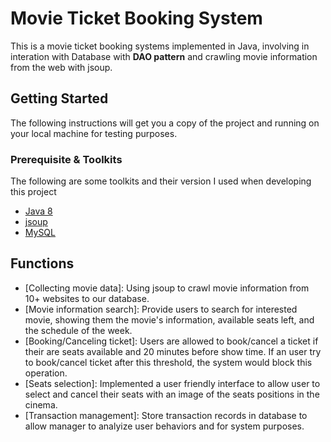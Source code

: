 # Movie Ticket Booking System

This is a movie ticket booking systems implemented in Java, involving in interation with Database with **DAO pattern**
and crawling movie information from the web with jsoup.

## Getting Started

The following instructions will get you a copy of the project and running on your local machine for testing purposes.

### Prerequisite & Toolkits

The following are some toolkits and their version I used when developing this project

* [Java 8](https://www.oracle.com/technetwork/java/javase/overview/java8-2100321.html)
* [jsoup](https://jsoup.org/)
* [MySQL](https://www.mysql.com/)

## Functions

* [Collecting movie data]: Using jsoup to crawl movie information from 10+ websites to our database.
* [Movie information search]: Provide users to search for interested movie, showing them the movie's information, available seats left,
and the schedule of the week.
* [Booking/Canceling ticket]: Users are allowed to book/cancel a ticket if their are seats available and 20 minutes before show time. If an user
try to book/cancel ticket after this threshold, the system would block this operation.
* [Seats selection]: Implemented a user friendly interface to allow user to select and cancel their seats with an image of the seats positions in
the cinema.
* [Transaction management]: Store transaction records in database to allow manager to analyize user behaviors and for system purposes.
